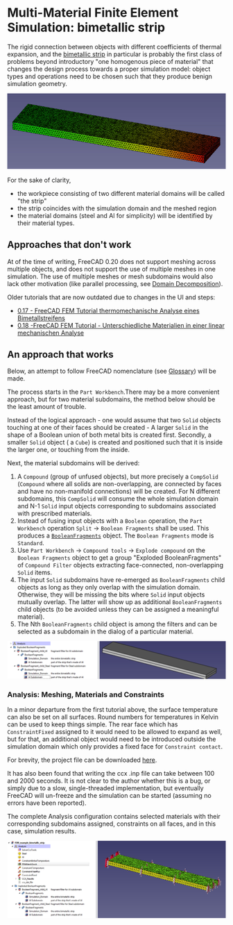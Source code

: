 # Multi-Material Finite Element Simulation: bimetallic strip

The rigid connection between objects with different coefficients of thermal expansion, and the [bimetallic strip](https://en.wikipedia.org/wiki/Bimetallic_strip) in particular is probably the first class of problems beyond introductory "one homogenous piece of material" that changes the design process towards a proper simulation model: object types and operations need to be chosen such that they produce benign simulation geometry.

![](img/UKZyNKjYbT.gif)

For the sake of clarity, 
* the workpiece consisting of two different material domains will be called "the strip"
* the strip coincides with the simulation domain and the meshed region
* the material domains (steel and Al for simplicity) will be identified by their material types.

## Approaches that don't work

At of the time of writing, FreeCAD 0.20 does not support meshing across multiple objects, and does not support the use of multiple meshes in one simulation. The use of multiple meshes or mesh subdomains would also lack other motivation (like parallel processing, see [Domain Decomposition](https://doc.freefem.org/documentation/ffddm/introduction-to-the-domain-decomposition-method.html)). 

Older tutorials that are now outdated due to changes in the UI and steps:

* [0.17 - FreeCAD FEM Tutorial thermomechanische Analyse eines Bimetallstreifens](https://www.youtube.com/watch?v=Qbif13e2iyo)
* [0.18 -FreeCAD FEM Tutorial - Unterschiedliche Materialien in einer linear mechanischen Analyse](https://www.youtube.com/watch?v=T-ggqH3tXHs)

## An approach that works

Below, an attempt to follow FreeCAD nomenclature (see [Glossary](https://wiki.freecadweb.org/Glossary)) will be made.

The process starts in the ``Part Workbench``.There may be a more convenient approach, but for two material subdomains, the method below should be the least amount of trouble. 

Instead of the logical approach - one would assume that two ``Solid`` objects touching at one of their faces should be created - A larger ``Solid`` in the shape of a Boolean union of both metal bits is created first. Secondly, a smaller ``Solid`` object ( a ``Cube``) is created and positioned such that it is inside the larger one, or touching from the inside.

Next, the material subdomains will be derived:

1. A  ``Compound`` (group of unfused objects), but  more precisely a ``CompSolid`` (``Compound`` where all solids are non-overlapping, are connected by faces and have no non-manifold connections) will be created.  For N different subdomains,  this ``CompSolid`` will consume  the whole simulation domain and N-1  ``Solid`` input objects corresponding to subdomains associated with prescribed materials. 
2. Instead of fusing input objects with a ``Boolean`` operation, the ``Part Workbench`` operation ``Split`` → ``Boolean Fragments`` shall be used. This produces a [``BooleanFragments``](https://wiki.freecadweb.org/Part_BooleanFragments) object. The ``Boolean Fragments`` mode is ``Standard``.
3. Use ``Part Workbench`` → ``Compound tools`` → ``Explode compound`` on the ``Boolean Fragments`` object to get a group "Exploded BooleanFragments" of ``Compound Filter`` objects extracting face-connected, non-overlapping ``Solid`` items. 
4. The input ``Solid`` subdomains have re-emerged as ``BooleanFragments`` child objects as long as they only overlap with the simulation domain. Otherwise, they will be missing the bits where ``Solid`` input objects mutually overlap. The latter will show up as additional ``BooleanFragments`` child objects (to be avoided unless they can be assigned a meaningful material).
5. The Nth ``BooleanFragments`` child object is among the filters and can be selected as a subdomain in the dialog of a particular material.

![](img/M9zd7z7hPG.gif)

### Analysis: Meshing, Materials and Constraints

In a minor departure from the first tutorial above, the surface temperature can also be set on all surfaces. Round numbers for temperatures in Kelvin can be used to keep things simple. The rear face which has ``ConstraintFixed`` assigned to it would need to be allowed to expand as well, but for that, an additional object would need to be introduced outside the simulation domain which only provides a fixed face for ``Constraint contact``.

For brevity, the project file can be downloaded [here](FEM_example_bimetallic_strip.FCStd).

It has also been found that writing the ccx .inp file can take between 100 and 2000 seconds. It is not clear to the author whether this is a bug, or simply due to a slow, single-threaded implementation, but eventually FreeCAD will un-freeze and the simulation can be started (assuming no errors have been reported).

The complete Analysis configuration contains selected materials with their corresponding subdomains assigned, constraints on all faces, and in this case, simulation results.

![](img/problem_setup.PNG)


